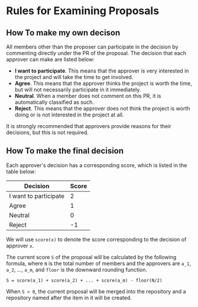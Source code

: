 # Rules for Examining Proposals

## How To make my own decison
All members other than the proposer can participate in the decision by commenting directly under the PR of the proposal. The decision that each approver can make are listed below:

- **I want to participate**. This means that the approver is very interested in the project and will take the time to get involved.
- **Agree**. This means that the approver thinks the project is worth the time, but will not necessarily participate in it immediately.
- **Neutral**. When a member does not comment on this PR, it is automatically classified as such.
- **Reject**. This means that the approver does not think the project is worth doing or is not interested in the project at all.

It is strongly recommended that approvers provide reasons for their decisions, but this is not required.

## How To make the final decision
Each approver's decision has a corresponding score, which is listed in the table below:

| Decision             | Score |
|----------------------|-------|
|I want to participate | 2     |
|Agree                 | 1     |
|Neutral               | 0     |
|Reject                | -1    |

We will use `score(x)` to denote the score corresponding to the decision of approver `x`.

The current score `S` of the proposal will be calculated by the following formula, where `N` is the total number of members and the approvers are `a_1`, `a_2`, ..., `a_m`, and `floor` is the downward rounding function.

```
S = score(a_1) + score(a_2) + ... + score(a_m) - floor(N/2)
```

When `S > 0`, the current proposal will be merged into the repository and a repository named after the item in it will be created.
